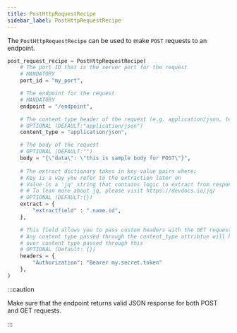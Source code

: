 ```yaml
---
title: PostHttpRequestRecipe
sidebar_label: PostHttpRequestRecipe
---
```


The `PostHttpRequestRecipe` can be used to make `POST` requests to an endpoint.

```python
post_request_recipe = PostHttpRequestRecipe(
    # The port ID that is the server port for the request
    # MANDATORY
    port_id = "my_port",

    # The endpoint for the request
    # MANDATORY
    endpoint = "/endpoint",

    # The content type header of the request (e.g. application/json, text/plain, etc)
    # OPTIONAL (DEFAULT:"application/json")
    content_type = "application/json",

    # The body of the request
    # OPTIONAL (DEFAULT:"")
    body = "{\"data\": \"this is sample body for POST\"}",
    
    # The extract dictionary takes in key-value pairs where:
    # Key is a way you refer to the extraction later on
    # Value is a 'jq' string that contains logic to extract from response body
    # # To lean more about jq, please visit https://devdocs.io/jq/
    # OPTIONAL (DEFAULT:{})
    extract = {
        "extractfield" : ".name.id",
    },

    # This field allows you to pass custom headers with the GET request
    # Any content type passed through the content_type attribtue will hold preference
    # over content type passed through this
    # OPTIONAL (Default: {})
    headers = {
        "Authorization": "Bearer my.secret.token"
    },
)
```

:::caution

Make sure that the endpoint returns valid JSON response for both POST and GET requests.

:::

<!--------------- ONLY LINKS BELOW THIS POINT ---------------------->

